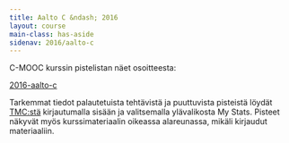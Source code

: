 ```yaml
---
title: Aalto C &ndash; 2016
layout: course
main-class: has-aside
sidenav: 2016/aalto-c
---
```


<p>C-MOOC kurssin pistelistan näet osoitteesta:</p>

<div class="actions">
  <a href="https://tmc.mooc.fi/mooc/courses/40/points" target="_blank" class="action primary" onclick="ga('send', 'event', 'link', 'click', 'outbound-c2016-scoreboard')">2016-aalto-c</a>
</div>

<p>Tarkemmat tiedot palautetuista tehtävistä ja puuttuvista pisteistä löydät <a href="https://tmc.mooc.fi/mooc" target="_blank" onclick="ga('send', 'event', 'link', 'click', 'outbound-tmc')">TMC:stä</a> kirjautumalla sisään ja valitsemalla ylävalikosta My Stats. Pisteet näkyvät myös kurssimateriaalin oikeassa alareunassa, mikäli kirjaudut materiaaliin.</p>
